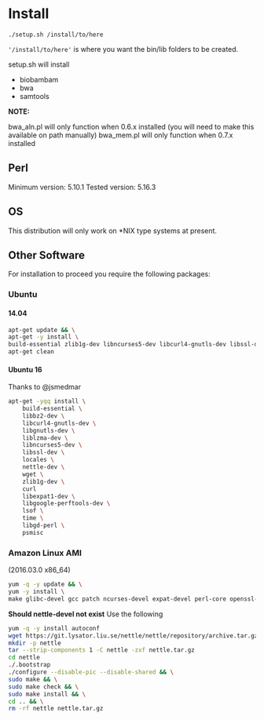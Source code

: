 # Install

`./setup.sh /install/to/here`

`'/install/to/here'` is where you want the bin/lib folders to be created.

setup.sh will install

- biobambam
- bwa
- samtools

**NOTE:**

bwa_aln.pl will only function when 0.6.x installed
(you will need to make this available on path manually)
bwa_mem.pl will only function when 0.7.x installed

## Perl

Minimum version: 5.10.1
Tested version: 5.16.3

## OS

This distribution will only work on *NIX type systems at present.

## Other Software

For installation to proceed you require the following packages:

### Ubuntu

#### 14.04

```bash
apt-get update && \
apt-get -y install \
build-essential zlib1g-dev libncurses5-dev libcurl4-gnutls-dev libssl-dev libexpat1-dev nettle-dev libgoogle-perftools-dev &&\
apt-get clean
```

#### Ubuntu 16

Thanks to @jsmedmar

```bash
apt-get -yqq install \
    build-essential \
    libbz2-dev \
    libcurl4-gnutls-dev \
    libgnutls-dev \
    liblzma-dev \
    libncurses5-dev \
    libssl-dev \
    locales \
    nettle-dev \
    wget \
    zlib1g-dev \
    curl
    libexpat1-dev \
    libgoogle-perftools-dev \
    lsof \
    time \
    libgd-perl \
    psmisc
```

### Amazon Linux AMI

(2016.03.0 x86_64)

```bash
yum -q -y update && \
yum -y install \
make glibc-devel gcc patch ncurses-devel expat-devel perl-core openssl-devel libcurl-devel gnutls-devel libtasn1-devel p11-kit-devel gmp-devel nettle-devel
```

**Should nettle-devel not exist**
Use the following

```bash
yum -q -y install autoconf
wget https://git.lysator.liu.se/nettle/nettle/repository/archive.tar.gz?ref=nettle_3.2_release_20160128 -O nettle.tar.gz
mkdir -p nettle
tar --strip-components 1 -C nettle -zxf nettle.tar.gz
cd nettle
./.bootstrap
./configure --disable-pic --disable-shared && \
sudo make && \
sudo make check && \
sudo make install && \
cd .. && \
rm -rf nettle nettle.tar.gz
```
